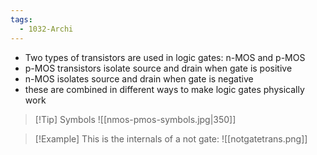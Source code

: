 ```yaml
---
tags:
  - 1032-Archi
---
```

- Two types of transistors are used in logic gates: n-MOS and p-MOS
- p-MOS transistors isolate source and drain when gate is positive
- n-MOS isolates source and drain when gate is negative
- these are combined in different ways to make logic gates physically work 

> [!Tip] Symbols
> ![[nmos-pmos-symbols.jpg|350]]

> [!Example]
> This is the internals of a not gate:
> ![[notgatetrans.png]]